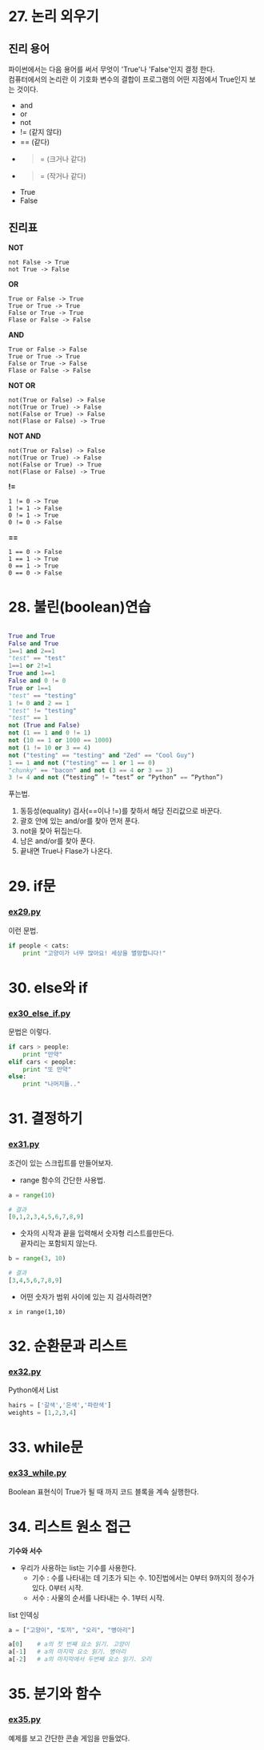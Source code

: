 # 27. 논리 외우기

## 진리 용어
파이썬에서는 다음 용어를 써서 무엇이 'True'나 'False'인지 결정 한다.  
컴퓨터에서의 논리란 이 기호화 변수의 결합이 프로그램의 어떤 지점에서 True인지 보는 것이다.  

- and
- or
- not 
- != (같지 않다)  
- == (같다)  
- >= (크거나 같다)  
- >= (작거나 같다)  
- True  
- False  


## 진리표

**NOT**  
```
not False -> True  
not True -> False  
```

**OR**  
```
True or False -> True  
True or True -> True  
False or True -> True  
Flase or False -> False  
```

**AND**  
```
True or False -> False  
True or True -> True  
False or True -> False  
Flase or False -> False  
```

**NOT OR**  
```
not(True or False) -> False  
not(True or True) -> False  
not(False or True) -> False  
not(Flase or False) -> True  
```

**NOT AND**  
```
not(True or False) -> False  
not(True or True) -> False  
not(False or True) -> True  
not(Flase or False) -> True  
```

**!=**     
```
1 != 0 -> True  
1 != 1 -> False  
0 != 1 -> True  
0 != 0 -> False  
```
**==**   
```
1 == 0 -> False  
1 == 1 -> True    
0 == 1 -> True  
0 == 0 -> False  
```


# 28. 불린(boolean)연습
```Python

True and True
False and True
1==1 and 2==1
"test" == "test"
1==1 or 2!=1
True and 1==1
False and 0 != 0
True or 1==1
"test" == "testing"
1 != 0 and 2 == 1
"test" != "testing"
"test" == 1
not (True and False)
not (1 == 1 and 0 != 1)
not (10 == 1 or 1000 == 1000)
not (1 != 10 or 3 == 4)
not ("testing" == "testing" and "Zed" == "Cool Guy")
1 == 1 and not ("testing" == 1 or 1 == 0)
"chunky" == "bacon" and not (3 == 4 or 3 == 3)
3 != 4 and not (“testing” != “test” or “Python” == “Python”)
```

푸는법.  

1. 동등성(equality) 검사(==이나 !=)를 찾하서 해당 진리값으로 바꾼다.  
2. 괄호 안에 있는 and/or를 찾아 먼저 푼다.  
3. not을 찾아 뒤집는다.  
4. 남은 and/or를 찾아 푼다.   
5. 끝내면 True나 Flase가 나온다.  

# 29. if문 
### [ex29.py](ex/ex29_if.py)
이런 문법.  
```Python
if people < cats:
    print "고양이가 너무 많아요! 세상을 멸망합니다!"
```

# 30. else와 if
### [ex30_else_if.py](ex/ex30_else_if.py)
문법은 이렇다.
```Python
if cars > people:
    print "만약"
elif cars < people:
    print "또 만약"
else:
    print "나머지들.."
```

# 31. 결정하기
### [ex31.py](ex/ex1.py)
조건이 있는 스크립트를 만들어보자.  

- range 함수의 간단한 사용법.
```Python
a = range(10)

# 결과
[0,1,2,3,4,5,6,7,8,9]
```

- 숫자의 시작과 끝을 입력해서 숫자형 리스트를만든다.  
끝자리는 포함되지 않는다.
```Python
b = range(3, 10)

# 결과
[3,4,5,6,7,8,9]
```

- 어떤 숫자가 범위 사이에 있는 지 검사하려면?  
```Ptyhon
x in range(1,10)
```

# 32. 순환문과 리스트
### [ex32.py](ex/ex32.py)
Python에서 List 
```Python
hairs = ['갈색','은색','파란색']
weights = [1,2,3,4]
```


# 33. while문
### [ex33_while.py](ex/ex33_while.py)
Boolean 표현식이 True가 될 때 까지 코드 블록을 계속 실행한다.  

# 34. 리스트 원소 접근

**기수와 서수**  
- 우리가 사용하는 list는 기수를 사용한다.
    - 기수 : 수를 나타내는 데 기초가 되는 수. 10진법에서는 0부터 9까지의 정수가 있다. 0부터 시작.
    - 서수 : 사물의 순서를 나타내는 수. 1부터 시작.

list 인덱싱
```Python
a = ["고양이", "토끼", "오리", "병아리"]

a[0]    # a의 첫 번째 요소 읽기. 고양이
a[-1]   # a의 마지막 요소 읽기. 병아리
a[-2]   # a의 마지막에서 두번째 요소 읽기. 오리
```

# 35. 분기와 함수
### [ex35.py](ex/ex35.py)
예제를 보고 간단한 콘솔 게임을 만들었다.


